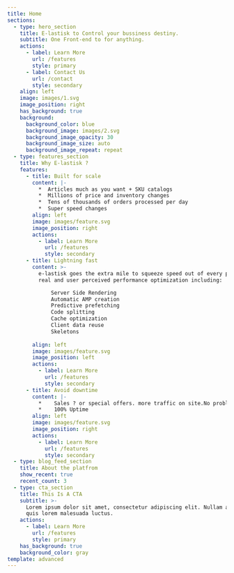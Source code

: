 ```yaml
---
title: Home
sections:
  - type: hero_section
    title: E-lastisk to Control your bussiness destiny.
    subtitle: One Front-end to for anything.
    actions:
      - label: Learn More
        url: /features
        style: primary
      - label: Contact Us
        url: /contact
        style: secondary
    align: left
    image: images/1.svg
    image_position: right
    has_background: true
    background:
      background_color: blue
      background_image: images/2.svg
      background_image_opacity: 30
      background_image_size: auto
      background_image_repeat: repeat
  - type: features_section
    title: Why E-lastisk ?
    features:
      - title: Built for scale
        content: |-
          *  Articles much as you want + SKU catalogs
          *  Millions of price and inventory changes
          *  Tens of thousands of orders processed per day
          *  Super speed changes
        align: left
        image: images/feature.svg
        image_position: right
        actions:
          - label: Learn More
            url: /features
            style: secondary
      - title: Lightning fast
        content: >-
          e-lastisk goes the extra mile to squeeze speed out of every possible
          real and user perceived performance optimization including:

              Server Side Rendering
              Automatic AMP creation
              Predictive prefetching
              Code splitting
              Cache optimization
              Client data reuse
              Skeletons
              
        align: left
        image: images/feature.svg
        image_position: left
        actions:
          - label: Learn More
            url: /features
            style: secondary
      - title: Avoid downtime
        content: |-
          *    Sales ? or special offers. more traffic on site.No problem
          *    100% Uptime
        align: left
        image: images/feature.svg
        image_position: right
        actions:
          - label: Learn More
            url: /features
            style: secondary
  - type: blog_feed_section
    title: About the platfrom
    show_recent: true
    recent_count: 3
  - type: cta_section
    title: This Is A CTA
    subtitle: >-
      Lorem ipsum dolor sit amet, consectetur adipiscing elit. Nullam a metus
      quis lorem malesuada luctus.
    actions:
      - label: Learn More
        url: /features
        style: primary
    has_background: true
    background_color: gray
template: advanced
---
```

